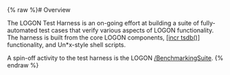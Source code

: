 {% raw %}# Overview

The LOGON Test Harness is an on-going effort at building a suite of
fully-automated test cases that verify various aspects of LOGON
functionality. The harness is built from the core LOGON components,
[\[incr tsdb()\]](http://www.delph-in.net/itsdb) functionality, and
Un\*x-style shell scripts.

A spin-off activity to the test harness is the LOGON
[/BenchmarkingSuite](https://blog.inductorsoftware.com/docsproto/missing/LogonTest_BenchmarkingSuite).
<update date omitted for speed>{% endraw %}